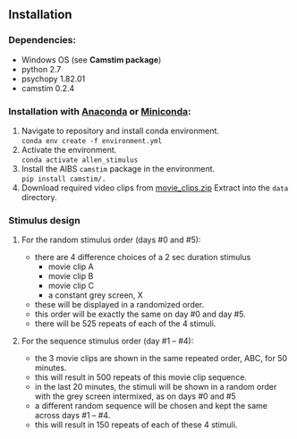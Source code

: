 ## Installation

### Dependencies:

- Windows OS (see **Camstim package**)
- python 2.7
- psychopy 1.82.01
- camstim 0.2.4

### Installation with [Anaconda](https://docs.anaconda.com/anaconda/install/) or [Miniconda](https://docs.conda.io/en/latest/miniconda.html):

1. Navigate to repository and install conda environment.  
    `conda env create -f environment.yml`
2. Activate the environment.  
    `conda activate allen_stimulus`
3. Install the AIBS `camstim` package in the environment.  
    `pip install camstim/.`
4. Download required video clips from [movie_clips.zip](https://tigress-web.princeton.edu/~dmturner/allen_stimulus/movie_clips.zip)
   Extract into the `data` directory.

### Stimulus design

1. For the random stimulus order (days #0 and #5):

   * there are 4 difference choices of a 2 sec duration stimulus 
     * movie clip A 
     * movie clip B 
     * movie clip C 
     * a constant grey screen, X
   * these will be displayed in a randomized order.
   * this order will be exactly the same on day #0 and day #5. 
   * there will be 525 repeats of each of the 4 stimuli.


2. For the sequence stimulus order (day #1 – #4):

   * the 3 movie clips are shown in the same repeated order, ABC, for 50 minutes. 
   * this will result in 500 repeats of this movie clip sequence. 
   * in the last 20 minutes, the stimuli will be shown in a random order with the grey screen intermixed, as on days #0 and #5
   * a different random sequence will be chosen and kept the same across days #1 – #4.
   * this will result in 150 repeats of each of these 4 stimuli.